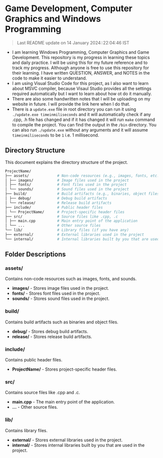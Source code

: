 # Game Development, Computer Graphics and Windows Programming

> Last README update on
> 14 January 2024::22:04:46 IST

- I am learning Windows Programming, Computer Graphics and Game Development. This repository is my progress in learning these topics and daily practice. I will be using this for my future reference and to track my progress. Although anyone is free to use this repository for their learning. I have written QUESTION, ANSWER, and NOTES in the code to make it easier to understand.
- I am using Visual Studio Code for this project, as I also want to learn about MSVC compiler, because Visaul Studio provides all the settings required automatically but I want to learn about how ot do it manually.
- There are also some handwritten notes that I will be uploading on my website in future. I will provide the link here when I do that.
- There is a `update.exe` file in root directory you can run it using `./update.exe timeinmiliseconds` and it will automatically check if any .cpp, .h file has changed and if it has changed it will run `make` command to compile the project. You can find the output in the `/bin` directory. You can also run `./update.exe` without any arguments and it will assume `timeinmiliseconds` to be `1` i.e. 1 millisecond.

## Directory Structure

This document explains the directory structure of the project.

```bash
ProjectName/
├── assets/             # Non-code resources (e.g., images, fonts, etc.)
│ ├── images/           # Image files used in the project
│ ├── fonts/            # Font files used in the project
│ └── sounds/           # Sound files used in the project
├── build/              # Build artifacts (e.g., binaries, object files)
│ ├── debug/            # Debug build artifacts
│ └── release/          # Release build artifacts
├── include/            # Public header files
│ └── ProjectName/      # Project-specific header files
├── src/                # Source files like .cpp, .c
│ ├── main.cpp          # Main entry point of the application
│ └── ...               # Other source files
└── lib/                # Library files (if you have any)
├── external/           # External libraries used in the project
└── internal/           # Internal libraries built by you that are used in the project
```

## Folder Descriptions

### assets/

Contains non-code resources such as images, fonts, and sounds.

- **images/** - Stores image files used in the project.
- **fonts/** - Stores font files used in the project.
- **sounds/** - Stores sound files used in the project.

### build/

Contains build artifacts such as binaries and object files.

- **debug/** - Stores debug build artifacts.
- **release/** - Stores release build artifacts.

### include/

Contains public header files.

- **ProjectName/** - Stores project-specific header files.

### src/

Contains source files like .cpp and .c.

- **main.cpp** - The main entry point of the application.
- **...** - Other source files.

### lib/

Contains library files.

- **external/** - Stores external libraries used in the project.
- **internal/** - Stores internal libraries built by you that are used in the project.
